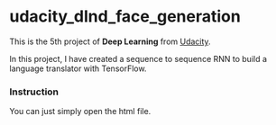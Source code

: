 # udacity_dlnd_face_generation

This is the 5th project of **Deep Learning** from [Udacity](https://www.udacity.com/course/deep-learning-nanodegree-foundation--nd101).

In this project, I have created a sequence to sequence RNN to build a language translator with TensorFlow.

### Instruction

You can just simply open the html file.
